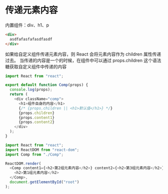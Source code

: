 # 传递元素内容

内置组件：div、h1、p

```html
<div>
  asdfafasfafasdfasdf
</div>
```

如果给自定义组件传递元素内容，则 React 会将元素内容作为 children 属性传递过去。
当传递的内容是一个的时候，在组件中可以通过 props.children 这个语法糖获取自定义组件中传递的内容

```js
import React from "react";

export default function Comp(props) {
  console.log(props);
  return (
    <div className="comp">
      <h1>组件自身的内容</h1>
      {/* {props.children || <h1>默认值</h1>} */}
      {props.children}
      {props.content1}
      {props.content2}
    </div>
  );
}

import React from "react";
import ReactDOM from "react-dom";
import Comp from "./Comp";

ReactDOM.render(
  <Comp content1={<h2>第2组元素内容</h2>} content2={<h2>第3组元素内容</h2>}>
    <h2>第1组元素内容</h2>
  </Comp>,
  document.getElementById("root")
);
```
